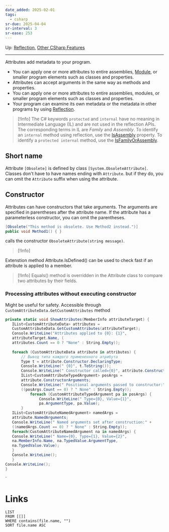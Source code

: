 ```yaml
---
date_added: 2025-02-01
tags:
  - csharp
sr-due: 2025-04-04
sr-interval: 3
sr-ease: 253
---
```

Up: [Reflection](Reflection.md), [Other CSharp Features](Other%20CSharp%20Features.md)
___
 Attributes add metadata to your program.
- You can apply one or more attributes to entire assemblies, [Module](Module.md), or smaller program elements such as classes and properties.
- Attributes can accept arguments in the same way as methods and properties.
- You can apply one or more attributes to entire assemblies, modules, or smaller program elements such as classes and properties.
- Your program can examine its own metadata or the metadata in other programs by using [Reflection](Reflection.md).

>[!Info]
>The C# keywords `protected` and `internal` have no meaning in Intermediate Language (IL) and are not used in the reflection APIs. The corresponding terms in IL are _Family_ and _Assembly_. To identify an `internal` method using reflection, use the [IsAssembly](https://learn.microsoft.com/en-us/dotnet/api/system.reflection.methodbase.isassembly) property. To identify a `protected internal` method, use the [IsFamilyOrAssembly](https://learn.microsoft.com/en-us/dotnet/api/system.reflection.methodbase.isfamilyorassembly).

## Short name
Attribute `[Obsolete]` is defined by class `[System.ObsoleteAttribute]`. Classes don't have to have names ending with `Attribute`. but if they do, you can omit the `Attribute` suffix when using the attribute.

## Constructor
Attributes can have constructors that take arguments. The arguments are specified in parentheses after the attribute name. If the attribute has a parameterless constructor, you can omit the parentheses.

```csharp
[Obsolete("This method is obsolete. Use Method2 instead.")]
public void Method1() { }
```

calls the constructor `ObsoleteAttribute(string message)`.

>[!Info]
> 
Extenstion method Attribute.IsDefined() can be used to check fast if an attribute is applied to a member.

>[!Info]
> Equals() method is overridden in the Attribute class to compare two attributes by their fields.


### Processing attributes without executing constructor
Might be useful for safety.
Accessible through `CustomAttributeData.GetCustomAttributes` method
 ```csharp
 private static void ShowAttributes(MemberInfo attributeTarget) {
	IList<CustomAttributeData> attributes =
	CustomAttributeData.GetCustomAttributes(attributeTarget);
	Console.WriteLine("Attributes applied to {0}: {1}",
	attributeTarget.Name, (
	attributes.Count == 0 ? "None" : String.Empty));
	
	foreach (CustomAttributeData attribute in attributes) {
		// Вывод типа каждого примененного атрибута
		Type t = attribute.Constructor.DeclaringType;
		Console.WriteLine(" {0}", t.ToString());
		Console.WriteLine(" Constructor called={0}", attribute.Constructor);
		IList<CustomAttributeTypedArgument> posArgs =
		attribute.ConstructorArguments;
		Console.WriteLine(" Positional arguments passed to constructor:" +
		((posArgs.Count == 0) ? " None" : String.Empty));
			foreach (CustomAttributeTypedArgument pa in posArgs) {
				Console.WriteLine(" Type={0}, Value={1}",
				pa.ArgumentType, pa.Value);
		}
	IList<CustomAttributeNamedArgument> namedArgs =
	attribute.NamedArguments;
	Console.WriteLine(" Named arguments set after construction:" +
	((namedArgs.Count == 0) ? " None" : String.Empty));
	foreach(CustomAttributeNamedArgument na in namedArgs) {
	Console.WriteLine(" Name={0}, Type={1}, Value={2}",
	na.MemberInfo.Name, na.TypedValue.ArgumentType,
	na.TypedValue.Value);
	}
	Console.WriteLine();
	}
Console.WriteLine();
}
 ```
`
# Links
```dataview
LIST
FROM [[]]
WHERE contains(file.name, "")
SORT file.name ASC
```
